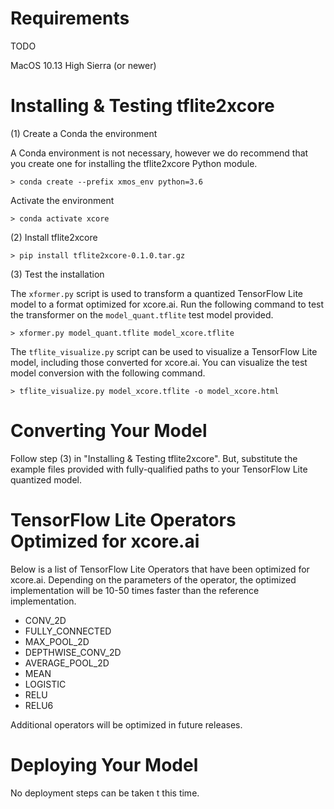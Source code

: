 # Requirements

TODO

MacOS 10.13 High Sierra (or newer)

# Installing & Testing tflite2xcore

(1) Create a Conda the environment

A Conda environment is not necessary, however we do recommend that you create one for installing the tflite2xcore Python module.

    > conda create --prefix xmos_env python=3.6

Activate the environment

    > conda activate xcore

(2) Install tflite2xcore

    > pip install tflite2xcore-0.1.0.tar.gz 

(3) Test the installation

The `xformer.py` script is used to transform a quantized TensorFlow Lite model to a format optimized for xcore.ai. Run the following command to test the transformer on the `model_quant.tflite` test model provided.
  
    > xformer.py model_quant.tflite model_xcore.tflite

The `tflite_visualize.py` script can be used to visualize a TensorFlow Lite model, including those converted for xcore.ai.  You can visualize the test model conversion with the following command.

    > tflite_visualize.py model_xcore.tflite -o model_xcore.html

# Converting Your Model

Follow step (3) in "Installing & Testing tflite2xcore".  But, substitute the example files provided with fully-qualified paths to your TensorFlow Lite quantized model.

# TensorFlow Lite Operators Optimized for xcore.ai

Below is a list of TensorFlow Lite Operators that have been optimized for xcore.ai.  Depending on the parameters of the operator, the optimized implementation will be 10-50 times faster than the reference implementation.

- CONV_2D
- FULLY_CONNECTED
- MAX_POOL_2D
- DEPTHWISE_CONV_2D
- AVERAGE_POOL_2D
- MEAN
- LOGISTIC
- RELU
- RELU6

Additional operators will be optimized in future releases.

# Deploying Your Model

No deployment steps can be taken t this time.